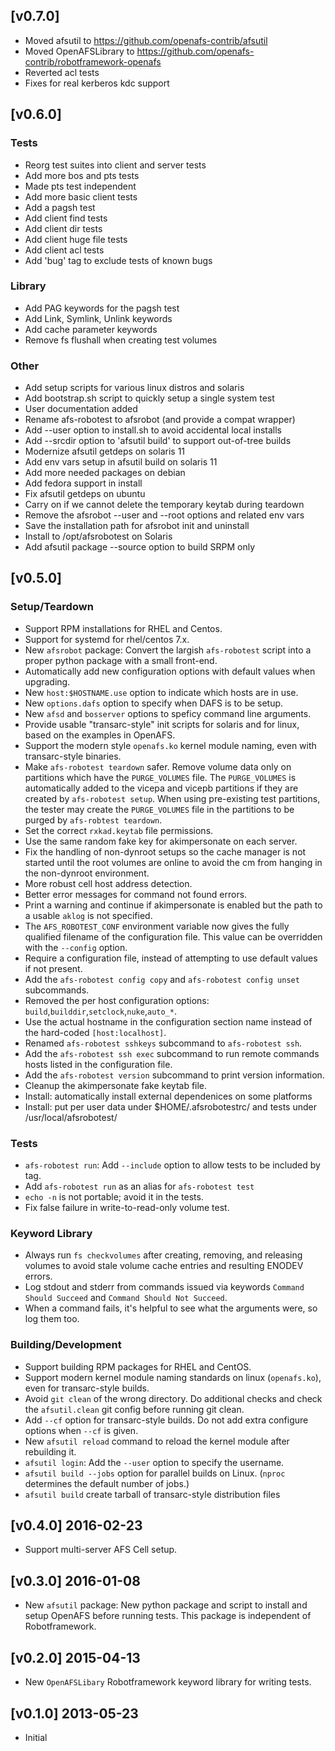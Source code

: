 ## [v0.7.0]

* Moved afsutil to https://github.com/openafs-contrib/afsutil
* Moved OpenAFSLibrary to https://github.com/openafs-contrib/robotframework-openafs
* Reverted acl tests
* Fixes for real kerberos kdc support

## [v0.6.0]

### Tests

* Reorg test suites into client and server tests
* Add more bos and pts tests
* Made pts test independent
* Add more basic client tests
* Add a pagsh test
* Add client find tests
* Add client dir tests
* Add client huge file tests
* Add client acl tests
* Add 'bug' tag to exclude tests of known bugs

### Library

* Add PAG keywords for the pagsh test
* Add Link, Symlink, Unlink keywords
* Add cache parameter keywords
* Remove fs flushall when creating test volumes

### Other

* Add setup scripts for various linux distros and solaris
* Add bootstrap.sh script to quickly setup a single system test
* User documentation added
* Rename afs-robotest to afsrobot (and provide a compat wrapper)
* Add --user option to install.sh to avoid accidental local installs
* Add --srcdir option to 'afsutil build' to support out-of-tree builds
* Modernize afsutil getdeps on solaris 11
* Add env vars setup in afsutil build on solaris 11
* Add more needed packages on debian
* Add fedora support in install
* Fix afsutil getdeps on ubuntu
* Carry on if we cannot delete the temporary keytab during teardown
* Remove the afsrobot --user and --root options and related env vars
* Save the installation path for afsrobot init and uninstall
* Install to /opt/afsrobotest on Solaris
* Add afsutil package --source option to build SRPM only


## [v0.5.0]

### Setup/Teardown

* Support RPM installations for RHEL and Centos.
* Support for systemd for rhel/centos 7.x.
* New `afsrobot` package: Convert the largish `afs-robotest` script into a proper python package with a small front-end.
* Automatically add new configuration options with default values when upgrading.
* New `host:$HOSTNAME.use` option to indicate which hosts are in use.
* New `options.dafs` option to specify when DAFS is to be setup.
* New `afsd` and `bosserver` options to speficy command line arguments.
* Provide usable "transarc-style" init scripts for solaris and for linux, based on the examples in OpenAFS.
* Support the modern style `openafs.ko` kernel module naming, even with transarc-style binaries.
* Make `afs-robotest teardown` safer.  Remove volume data only on partitions which have the `PURGE_VOLUMES` file.  The `PURGE_VOLUMES` is automatically added to the vicepa and vicepb partitions if they are created by `afs-robotest setup`.  When using pre-existing test partitions, the tester may create the `PURGE_VOLUMES` file in the partitions to be purged by `afs-robtest teardown`.
* Set the correct `rxkad.keytab` file permissions.
* Use the same random fake key for akimpersonate on each server.
* Fix the handling of non-dynroot setups so the cache manager is not started until the root volumes are online to avoid the cm from hanging in the non-dynroot environment.
* More robust cell host address detection.
* Better error messages for command not found errors.
* Print a warning and continue if akimpersonate is enabled but the path to a usable `aklog` is not specified.
* The `AFS_ROBOTEST_CONF` environment variable now gives the fully qualified filename of the configuration file. This value can be overridden with the `--config` option.
* Require a configuration file, instead of attempting to use default values if not present.
* Add the `afs-robotest config copy` and `afs-robotest config unset` subcommands.
* Removed the per host configuration options: `build`,`builddir`,`setclock`,`nuke`,`auto_*`.
* Use the actual hostname in the configuration section name instead of the hard-coded `[host:localhost]`.
* Renamed `afs-robotest sshkeys` subcommand to `afs-robotest ssh`.
* Add the `afs-robotest ssh exec` subcommand to run remote commands hosts listed in the configuration file.
* Add the `afs-robotest version` subcommand to print version information.
* Cleanup the akimpersonate fake keytab file.
* Install: automatically install external dependenices on some platforms
* Install: put per user data under $HOME/.afsrobotestrc/ and tests under /usr/local/afsrobotest/

### Tests

* `afs-robotest run`: Add `--include` option to allow tests to be included by tag.
* Add `afs-robotest run` as an alias for `afs-robotest test`
* `echo -n` is not portable; avoid it in the tests.
* Fix false failure in write-to-read-only volume test.

### Keyword Library

* Always run `fs checkvolumes` after creating, removing, and releasing volumes to avoid stale volume cache entries and resulting ENODEV errors.
* Log stdout and stderr from commands issued via keywords `Command Should Succeed` and `Command Should Not Succeed`.
* When a command fails, it's helpful to see what the arguments were, so log them too.

### Building/Development

* Support building RPM packages for RHEL and CentOS.
* Support modern kernel module naming standards on linux (`openafs.ko`), even for transarc-style builds.
* Avoid `git clean` of the wrong directory. Do additional checks and check the `afsutil.clean` git config before running git clean.
* Add `--cf` option for transarc-style builds. Do not add extra configure options when `--cf` is given.
* New `afsutil reload` command to reload the kernel module after rebuilding it.
* `afsutil login`: Add the `--user` option to specify the username.
* `afsutil build --jobs` option for parallel builds on Linux. (`nproc` determines the default number of jobs.)
* `afsutil build` create tarball of transarc-style distribution files

## [v0.4.0] 2016-02-23

* Support multi-server AFS Cell setup.

## [v0.3.0] 2016-01-08

* New `afsutil` package: New python package and script to install and setup OpenAFS before running tests. This package is independent of Robotframework.

## [v0.2.0] 2015-04-13

* New `OpenAFSLibary` Robotframework keyword library for writing tests.

## [v0.1.0] 2013-05-23

* Initial
